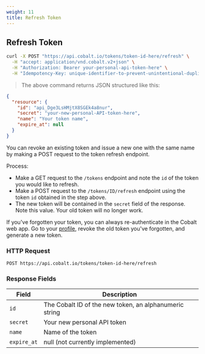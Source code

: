 ```yaml
---
weight: 11
title: Refresh Token
---
```


## Refresh Token

```sh
curl -X POST "https://api.cobalt.io/tokens/token-id-here/refresh" \
  -H "accept: application/vnd.cobalt.v2+json" \
  -H "Authorization: Bearer your-personal-api-token-here" \
  -H "Idempotency-Key: unique-identifier-to-prevent-unintentional-duplication"
```

> The above command returns JSON structured like this:

```json
{
  "resource": {
    "id": "api_Dge3LsHMjtX8SGEk4a8nur",
    "secret": "your-new-personal-API-token-here",
    "name": "Your token name",
    "expire_at": null
  }
}
```

You can revoke an existing token and issue a new one with the same name by making a POST request to the token refresh endpoint.

Process:

* Make a GET request to the `/tokens` endpoint and note the `id` of the token you would like to refresh.
* Make a POST request to the `/tokens/ID/refresh` endpoint using the token `id` obtained in the step above.
* The new token will be contained in the `secret` field of the response. Note this value. Your old token will no longer work.

If you've forgotten your token, you can always re-authenticate in the Cobalt web app.
Go to your [profile](https://app.cobalt.io/settings/api-token),
revoke the old token you've forgotten, and generate a new token.

### HTTP Request

`POST https://api.cobalt.io/tokens/token-id-here/refresh`

### Response Fields

| Field       | Description
|-------------|---------------------------------------------------------------|
| `id`        | The Cobalt ID of the new token, an alphanumeric string        |
| `secret`    | Your new personal API token                                   |
| `name`      | Name of the token                                             |
| `expire_at` | null (not currently implemented)                              |
